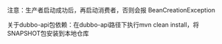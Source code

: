 注意：生产者启动成功后，再启动消费者，否则会报 BeanCreationException

关于dubbo-api包依赖：在dubbo-api路径下执行mvn clean install，将SNAPSHOT包安装到本地仓库